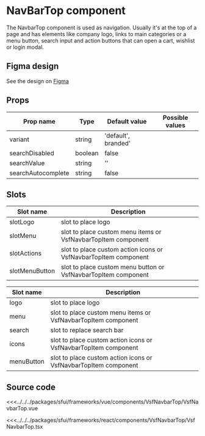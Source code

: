 #  NavBarTop component

The NavbarTop component is used as navigation. Usually it's at the top of a page and has elements like company logo, links to main categories or a menu button, search input and action buttons that can open a cart, wishlist or login modal.

## Figma design

See the design on [Figma](https://www.figma.com/file/CWOkbpne0tDpSenT4ZEUTQ/%F0%9F%9B%A0-SFUI-2.0-%7C-Development?node-id=11378%3A17321)

## Props

|    Prop name          |    Type          |      Default value    |     Possible values             |
|-----------------------|----------------- |---------------        |---------------------------------|
| variant               |      string      |  'default', branded'  |                                 |
| searchDisabled        |      boolean     |    false              |                                 |
| searchValue           |      string      |    ''                 |                                 |
| searchAutocomplete    |      string      |    false              |                                 |


## Slots

<!-- react -->

| Slot name          |            Description                                             |
| ---------          | -----------------------------------                                |
|   slotLogo         |    slot to place logo                                              |  
|   slotMenu         |    slot to place custom menu items or VsfNavbarTopItem component   |
|   slotActions      |    slot to place custom action icons or VsfNavbarTopItem component |
|   slotMenuButton   |    slot to place custom menu button or VsfNavbarTopItem component  |


<!-- end react -->

<!-- vue -->
| Slot name          |            Description                                             |
| ---------          | -----------------------------------                                |
|    logo            |    slot to place logo                                              |  
|    menu            |    slot to place custom menu items or VsfNavbarTopItem component   |
|    search          |    slot to replace search bar                                      |
|    icons           |    slot to place custom action icons or VsfNavbarTopItem component |
|    menuButton      |    slot to place custom action icons or VsfNavbarTopItem component |

<!-- end vue -->

## Source code

<!-- vue -->
<<<../../../packages/sfui/frameworks/vue/components/VsfNavbarTop/VsfNavbarTop.vue
<!-- end vue -->
<!-- react -->
<<<../../../packages/sfui/frameworks/react/components/VsfNavbarTop/VsfNavbarTop.tsx
<!-- end react -->
